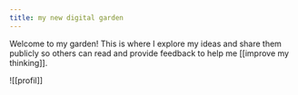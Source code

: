 ```yaml
---
title: my new digital garden
---
```


Welcome to my garden! This is where I explore my ideas and share them publicly so others can read and provide feedback to help me [[improve my thinking]].

![[profil]]